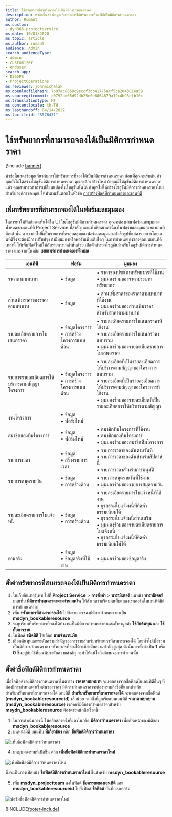 ```yaml
---
title: ใช้ทรัพยากรที่สามารถจองได้เป็นมิติการกำหนดราคา
description: หัวข้อนี้แสดงข้อมูลเกี่ยวกับการใช้ทรัพยากรที่จองได้เป็นมิติการกำหนดราคา
author: Rumant
ms.custom:
- dyn365-projectservice
ms.date: 10/01/2020
ms.topic: article
ms.author: rumant
audience: Admin
search.audienceType:
- admin
- customizer
- enduser
search.app:
- D365PS
- ProjectOperations
ms.reviewer: johnmichalak
ms.openlocfilehash: 7b07ac8659c9eccf3db41775acf5ca2043016a59
ms.sourcegitcommit: c0792bd65d92db25e0e8864879a19c4b93efb10c
ms.translationtype: HT
ms.contentlocale: th-TH
ms.lasthandoff: 04/14/2022
ms.locfileid: "8576431"
---
```

# <a name="use-bookable-resource-as-a-pricing-dimension"></a>ใช้ทรัพยากรที่สามารถจองได้เป็นมิติการกำหนดราคา

[!include [banner](../includes/psa-now-project-operations.md)]

หัวข้อนี้แสดงข้อมูลเกี่ยวกับการใช้ทรัพยากรที่จองได้เป็นมิติการกำหนดราคา ก่อนที่คุณจะเริ่มต้น ถ้าคุณยังไม่ได้สร้างโซลูชันมิติการกำหนดราคา คุณจะต้องสร้างใหม่ ถ้าคุณมีโซลูชันมิติการกำหนดราคาแล้ว คุณสามารถทำการเปลี่ยนแปลงในโซลูชันนั้นได้ ถ้าคุณไม่ได้สร้างโซลูชันมิติการกำหนดราคาใหม่สำหรับองค์กรของคุณ ให้ทำตามขั้นตอนในหัวข้อ [การสร้างฟิลด์ที่กำหนดเองและเอนทิตี](create-custom-fields-entities.md)

## <a name="add-bookable-resource-to-forms-and-views"></a>เพิ่มทรัพยากรที่สามารถจองได้ในฟอร์มและมุมมอง
ในการทำให้ฟิลด์มองเห็นได้ใน UI ในโซลูชันมิติการกำหนดราคา คุณจะต้องผ่านฟอร์มและมุมมองทั้งหมดของเอนทิตี Project Service ที่สำคัญ และเพิ่มฟิลด์เหล่านี้ลงในฟอร์มและมุมมองของเอนทิตีเหล่านั้น
ตารางต่อไปนี้เป็นรายการที่ครอบคลุมของฟอร์มและมุมมองสำเร็จรูปที่แสดงรายการโดยเอนทิตีซึ่งจะต้องมีการปรับปรุง ถ้ามีมุมมองหรือฟอร์มเพิ่มเติมใดๆ ในการกำหนดเองของคุณบนเอนทิตีเหล่านี้ ให้เพิ่มฟิลด์ใหม่ให้กับรายการเหล่านั้นด้วย
เปิดตัวสำรวจโซลูชันสำหรับโซลูชันมิติการกำหนดราคา และจากนั้นคลิก **เผยแพร่การกำหนดเองทั้งหมด**


|   เอนทิตี        | ฟอร์ม   |มุมมอง        |
| ------------------------------|---------------------------------|----------------------------------|
|  ราคาตามบทบาท|• ข้อมูล |• ราคาของประเภททรัพยากรที่ใช้งาน<br> • มุมมองร่วมของราคาประเภททรัพยากร|
|  ส่วนเพิ่มราคาของราคาตามบทบาท|• ข้อมูล|• ส่วนเพิ่มราคาของราคาตามบทบาทที่ใช้งาน<br>• มุมมองร่วมของส่วนเพิ่มราคาสำหรับราคาตามบทบาท|
|  รายละเอียดรายการใบเสนอราคา|• ข้อมูลโครงการ<br>• การสร้างโครงการแบบด่วน|• รายละเอียดรายการใบเสนอราคาที่ใช้งาน<br>• รายละเอียดรายการใบเสนอราคาแบบรวม<br>• มุมมองร่วมของรายละเอียดรายการใบเสนอราคา|
|  รายการรายละเอียดการให้บริการตามสัญญาโครงการ|• ข้อมูลโครงการ<br>• การสร้างโครงการแบบด่วน|• รายละเอียดที่เป็นรายละเอียดการให้บริการตามสัญญาของโครงการแบบรวม<br>• รายละเอียดที่เป็นรายละเอียดการให้บริการตามสัญญาของโครงการที่ใช้งาน<br>• มุมมองร่วมของรายละเอียดที่เป็นรายละเอียดการให้บริการตามสัญญา|
|  งานโครงการ|• ข้อมูล<br>• ฟอร์มใหม่||
|  สมาชิกของทีมโครงการ|• ข้อมูล<br>• ฟอร์มใหม่|• สมาชิกทีมโครงการที่ใช้งาน<br>• สมาชิกของทีมโครงการ<br>• มุมมองร่วมของสมาชิกทีมโครงการ|
|  รายการเวลา|• ข้อมูล<br>• สร้างรายการเวลา|• รายการเวลาของฉันตามวันที่<br>• รายการเวลาของฉันสำหรับสัปดาห์นี้<br>• รายการเวลาสำหรับการอนุมัติ|
|  รายการสมุดรายวัน|• ข้อมูล<br>• การสร้างด่วน|• รายการสมุดรายวันที่ใช้งาน<br>• มุมมองร่วมของรายการสมุดรายวัน|
|  รายละเอียดรายการใบแจ้งหนี้|• ข้อมูล<br>• การสร้างด่วน|• รายละเอียดรายการใบแจ้งหนี้ที่ใช้งาน<br>• ธุรกรรมใบแจ้งหนี้ที่คิดค่าธรรมเนียมได้<br>• ธุรกรรมใบแจ้งหนี้ส่วนเสริม<br>• มุมมองร่วมของรายละเอียดรายการใบแจ้งหนี้<br>• ธุรกรรมใบแจ้งหนี้ที่คิดค่าธรรมเนียมไม่ได้|
|  ตามจริง|• ข้อมูล<br>• ข้อมูลจริงที่ใช้งาน|• มุมมองร่วมของข้อมูลจริง|

## <a name="set-up-bookable-resource-as-a-pricing-dimension"></a>ตั้งค่าทรัพยากรที่สามารถจองได้เป็นมิติการกำหนดราคา

1. ในเว็บอินเทอร์เฟซ ไปที่ **Project Service** > **การตั้งค่า** > **พารามิเตอร์** บนหน้า **พารามิเตอร์** บนแท็บ **มิติการกำหนดราคาตามจำนวนเงิน** ให้สังเกตว่ากริดบนแท็บแสดงเรกคอร์ดในเอนทิตีมิติการกำหนดราคา 
2. เพิ่ม **ทรัพยากรที่สามารถจองได้** ไปยังรายการของมิติการกำหนดราคาเป็น **msdyn_bookableresource** 
3. ระบุบริบทที่ทรัพยากรที่จองได้ทำงานเป็นมิติการกำหนดราคาและตั้งค่ามูลค่า **ใช้กับต้นทุน** และ **ใช้กับการขาย**
4. ในฟิลด์ **ชนิดมิติ** ให้เลือก **ตามจำนวนเงิน** 
5. เลือกต้นทุนและระดับความสำคัญของการขายสำหรับทรัพยากรที่สามารถจองได้ โดยทั่วไปเมื่อรวมเป็นมิติการกำหนดราคา ทรัพยากรที่จองได้จะมีลำดับความสำคัญสูงสุด ดังนั้นการตั้งค่าเป็น **1** หรือ **0** ขึ้นอยู่กับวิธีที่คุณนับระดับความสำคัญ จะทำให้แน่ใจถึงลักษณะการทำงานนั้น

## <a name="set-up-pricing-dimension-field-names"></a>ตั้งค่าชื่อฟิลด์มิติการกำหนดราคา

เมื่อชื่อฟิลด์ของมิติการกำหนดราคาในตาราง **ราคาตามบทบาท** จะแตกต่างจากชื่อฟิลด์ในเอนทิตีอื่นๆ ที่ต้องมีการกำหนดค่าเริ่มต้นของราคา มิติการกำหนดราคาจะต้องทราบถึงชื่อที่แตกต่างกัน    
สำหรับทรัพยากรที่สามารถจองได้ เอนทิตี **สำหรับทรัพยากรที่สามารถจองได้** จะแตกต่างจากชื่อฟิลด์ (**msdyn_bookableresourceid**) เล็กน้อย จากสิ่งที่ถูกเรียกบนเอนทิตี **ราคาตามบทบาท** (**msdyn_bookableresource**) เรกคอร์มิติการกำหนดราคาสำหรับ **msydn_bookableresource** ต้องตระหนักถึงเรื่องนี้ 
1. ในการดำเนินการนี้ ให้คลิกสองครั้งที่แถวในกริด **มิติการกำหนดราคา** เพื่อเปิดหน้าของมิติของ **msdyn_bookableresource**
2. บนหน้ามิติ บนแท็บ **ที่เกี่ยวข้อง** คลิก **ชื่อฟิลด์มิติการกำหนดราคา**

 ![แท็บชื่อฟิลด์มิติการกำหนดราคา](media/PD-fieldname.png)

4. บนมุมมองร่วมที่เปิดขึ้น คลิก **เพิ่มชื่อฟิลด์มิติการกำหนดราคาใหม่**

 ![เพิ่มชื่อฟิลด์มิติการกำหนดราคาใหม่](media/Add-NewPD-fieldname.png)


ซึ่งจะเป็นการเปิดหน้า **ชื่อฟิลด์มิติการกำหนดราคาใหม่** ขึ้นสำหรับ **msdyn_bookableresource** 

5. เพิ่ม **msdyn_projectteam** ลงในฟิลด์ **ชื่อตรรกะของเอนทิตี** และ **msdyn_bookableresourceid** ไปยังฟิลด์ **ชื่อฟิลด์** บันทึกเรกคอร์ด

 ![ฟอร์มชื่อฟิลด์มิติการกำหนดราคาใหม่](media/PD-fieldname-Added.png)


[!INCLUDE[footer-include](../includes/footer-banner.md)]
